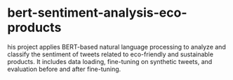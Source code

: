 # bert-sentiment-analysis-eco-products
his project applies BERT-based natural language processing to analyze and classify the sentiment of tweets related to eco-friendly and sustainable products. It includes data loading, fine-tuning on synthetic tweets, and evaluation before and after fine-tuning.
